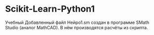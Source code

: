 # Scikit-Learn-Python1
Учебный
Добавленный файл Нейро1.sm создан в программе SMath Studio (аналог MathCAD). В нём производятся расчёты из скрипта.
